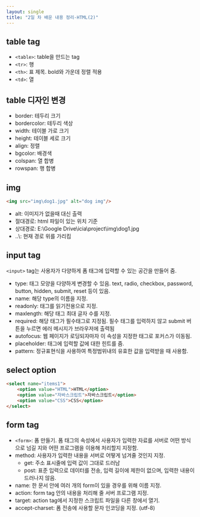 ```yaml
---
layout: single
title: "2일 차 배운 내용 정리-HTML(2)"
---
```


## table tag

- `<table>`: table을 만드는 tag
- `<tr>`: 행
- `<th>`: 표 제목. bold와 가운데 정렬 적용
- `<td>`: 열

## table 디자인 변경

- border: 테두리 크기
- bordercolor: 테두리 색상
- width: 테이블 가로 크기
- height: 테이블 세로 크기
- align: 정렬
- bgcolor: 배경색
- colspan: 열 합병
- rowspan: 행 합병

## img

```html
<img src="img\dog1.jpg" alt="dog img"/>
```

>
- alt: 이미지가 없을때 대신 출력
- 절대경로: html 파일이 있는 위치 기준
- 상대경로: E:\Google Drive\icia\project\img\dog1.jpg
- ..&#92;: 현재 경로 위를 가리킴

## input tag

`<input>` tag는 사용자가 다양하게 폼 태그에 입력할 수 있는 공간을 만들어 줌.

- type: 태그 모양을 다양하게 변경할 수 있음. text, radio, checkbox, password, button, hidden, submit, reset 등이 있음.
- name: 해당 type의 이름을 지정.
- readonly: 태그를 읽기전용으로 지정.
- maxlength: 해당 태그 최대 글자 수를 지정.
- required: 해당 태그가 필수태그로 지정됨. 필수 태그를 입력하지 않고 submit 버튼을 누르면 에러 메시지가 브라우저에 출력됨
- autofocus: 웹 페이지가 로딩되자마자 이 속성을 지정한 태그로 포커스가 이동됨.
- placeholder: 태그에 입력할 값에 대한 힌트를 줌.
- pattern: 정규표현식을 사용하여 특정범위내의 유효한 값을 입력받을 때 사용함.

## select option

```html
<select name="items1">
    <option value="HTML">HTML</option>
    <option value="자바스크립트">자바스크립트</option>
    <option value="CSS">CSS</option>
</select>
```

## form tag

- `<form>`: 폼 만들기. 폼 태그의 속성에서 사용자가 입력한 자료를 서버로 어떤 방식으로 넘길 지와 어떤 프로그램을 이용해 처리할지 지정함.
- method: 사용자가 입력한 내용을 서버로 어떻게 넘겨줄 것인지 지정.
    - get: 주소 표시줄에 입력 값이 그대로 드러남
    - post: 표준 입력으로 데이터를 전송, 입력 길이에 제한이 없으며, 입력한 내용이 드러나지 않음.
- name: 한 문서 안에 여러 개의 form이 있을 경우를 위해 이름 지정.
- action: form tag 안의 내용을 처리해 줄 서버 프로그램 지정.
- target: action tag에서 지정한 스크립트 파일을 다른 창에서 열기.
- accept-charset: 폼 전송에 사용할 문자 인코딩을 지정. (utf-8)
